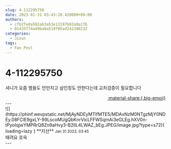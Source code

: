 ```yaml
---
slug: 4-112295750
date: 2023-01-31 03:43:20.420000+09:00
authors:
  - cfb2feda582ab3a53e13197b02a9a1fb
  - 01435f74a49ba8a519705ad242348232
categories:
  - Jisun
tags:
  - Fan Post
---
```


# 4-112295750

<div class="post-container" markdown="1">
<div class="content-container md-sidebar__scrollwrap" markdown="1">

셔니가 요즘 멤들도 안만지고 삼인칭도 안한다는데 교차검증이 필요합니다

</div>
</div>

<div style="text-align: right;" markdown="1">
<a href="https://weverse.io/fromis9/fanpost/4-112295750" style="text-align: right;">:material-share:{.big-emoji}</a>
</div>
---

<div class="comments-container md-sidebar__scrollwrap" markdown="1">
<div class="comment" markdown="1">
<div class='id-container' markdown="1">
![](https://phinf.wevpstatic.net/MjAyNDEyMTlfMTE5/MDAxNzM0NTgzMjY0NDEy.08FClE9gxLY-99LscoMUgQbKnrVicLFFWSqmAi3eGLEg.hXV0n-tPyoIqjwYMPRrQ8Zn9aHvy3-B2llL4LWAZ_bEg.JPEG/image.jpg?type=s72){ loading=lazy }
**<span class="artist">지선</span>** <small>Jan 31 2023, 03:45</small><br>
</div>
<div class='comment-body' markdown="1">
때려요 흐윽 
</div>
</div>
</div>
---
